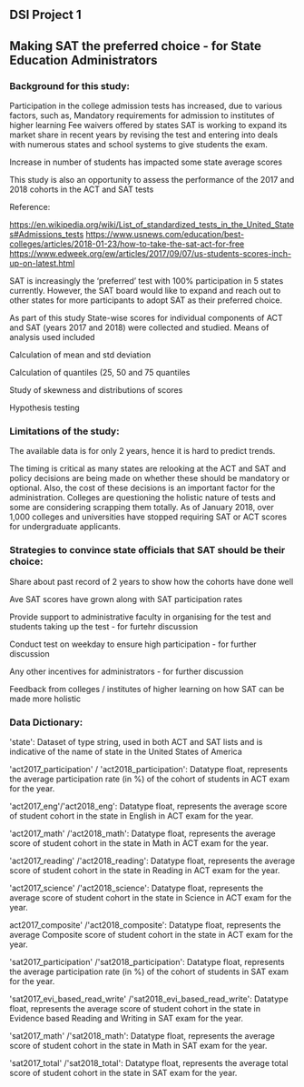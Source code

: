

## DSI Project 1

## Making SAT the preferred choice - for State Education Administrators


### Background for this study:
Participation in the college admission tests has increased, due to various factors, such as,
    Mandatory requirements for admission to institutes of higher learning
    Fee waivers offered by states 
    SAT is working to expand its market share in recent years by revising the test and entering into deals with numerous states and school systems to give students the exam. 

Increase in number of students has impacted some state average scores

This study is also an opportunity to assess the performance of the 2017 and 2018 cohorts in the ACT and SAT tests

Reference:

https://en.wikipedia.org/wiki/List_of_standardized_tests_in_the_United_States#Admissions_tests
https://www.usnews.com/education/best-colleges/articles/2018-01-23/how-to-take-the-sat-act-for-free
https://www.edweek.org/ew/articles/2017/09/07/us-students-scores-inch-up-on-latest.html


SAT is increasingly the ‘preferred’ test with 100% participation in 5 states currently. However, the SAT board would like to expand and reach out to other states for more participants to adopt SAT as their preferred choice.

As part of this study State-wise scores for individual components of ACT and SAT (years 2017 and 2018) were collected and studied.
Means of analysis used included

  Calculation of mean and std deviation
  
  Calculation of quantiles (25, 50 and 75 quantiles
  
  Study of skewness and distributions of scores
  
  Hypothesis testing




### Limitations of the study:
The available data is for only 2 years, hence it is hard to predict trends. 

The timing is critical as many states are relooking at the ACT and SAT and policy decisions are being made on whether these should be mandatory or optional. Also, the cost of these decisions is an important factor for the administration. 
Colleges are questioning the holistic nature of tests and some are considering scrapping them totally. As of January 2018, over 1,000 colleges and universities have stopped requiring SAT or ACT scores for undergraduate applicants.




### Strategies to convince state officials that SAT should be their choice: 

Share about past record of 2 years to show how the cohorts have done well 

Ave SAT scores have grown along with SAT participation rates

Provide support to administrative faculty in organising for the test and students taking up the test - for furtehr discussion

Conduct test on weekday to ensure high participation - for further discussion

Any other incentives for administrators - for further discussion

Feedback from colleges / institutes of higher learning on how SAT can be made more holistic




### Data Dictionary:

'state': Dataset of type string, used in both ACT and SAT lists and is indicative of the name of state in the United States of America

'act2017_participation' / 'act2018_participation': Datatype float, represents the average participation rate (in %) of the cohort of students in ACT exam for the year.

'act2017_eng'/'act2018_eng': Datatype float, represents the average score of student cohort in the state in English in ACT exam for the year.

'act2017_math' /'act2018_math': Datatype float, represents the average score of student cohort in the state in Math in ACT exam for the year.

'act2017_reading' /'act2018_reading': Datatype float, represents the average score of student cohort in the state in Reading in ACT exam for the year.

'act2017_science' /'act2018_science': Datatype float, represents the average score of student cohort in the state in Science in ACT exam for the year.

act2017_composite' /'act2018_composite': Datatype float, represents the average Composite score of student cohort in the state in ACT exam for the year.	

'sat2017_participation' /'sat2018_participation': Datatype float, represents the average participation rate (in %) of the cohort of students in SAT exam for the year.

'sat2017_evi_based_read_write' /'sat2018_evi_based_read_write': Datatype float, represents the average score of student cohort in the state in Evidence based Reading and Writing in SAT exam for the year.

'sat2017_math' /'sat2018_math': Datatype float, represents the average score of student cohort in the state in Math in SAT exam for the year.

'sat2017_total' /'sat2018_total': Datatype float, represents the average total score of student cohort in the state in SAT exam for the year.
